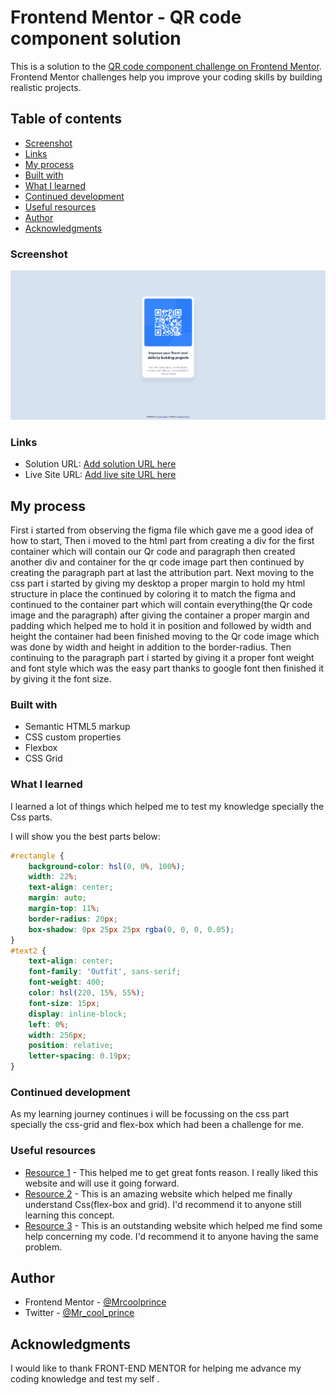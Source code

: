 # Frontend Mentor - QR code component solution

This is a solution to the [QR code component challenge on Frontend Mentor](https://www.frontendmentor.io/challenges/qr-code-component-iux_sIO_H). Frontend Mentor challenges help you improve your coding skills by building realistic projects. 

## Table of contents

  - [Screenshot](#screenshot)
  - [Links](#links)
  - [My process](#my-process)
  - [Built with](#built-with)
  - [What I learned](#what-i-learned)
  - [Continued development](#continued-development)
  - [Useful resources](#useful-resources)
- [Author](#author)
- [Acknowledgments](#acknowledgments)

### Screenshot

![](./screenshot.png)

### Links

- Solution URL: [Add solution URL here](https://your-solution-url.com)
- Live Site URL: [Add live site URL here](https://mrcoolprince.github.io/Qr-code-components/)

## My process
 First i started from observing the figma file which gave me a good idea of how to start, Then i moved to the html part from creating a div for the first container which will contain our Qr code and paragraph then created another div and container for the qr code image part then continued by creating the paragraph part at last the attribution part. Next moving to the css part i started by giving my desktop a proper margin to hold my html structure in place the continued by coloring it to match the figma and continued to the container part which will contain everything(the Qr code image and the paragraph) after giving the container a proper margin and padding which helped me to hold it in position and followed by width and height the container had been finished moving to the Qr code image which was done by width and height in addition to the border-radius. Then continuing to the paragraph part i started by giving it a proper font weight and font style which was the easy part thanks to google font then finished it by giving it the font size.
### Built with

- Semantic HTML5 markup
- CSS custom properties
- Flexbox
- CSS Grid

### What I learned

I learned a lot of things which helped me to test my knowledge specially the Css parts.

I will show you the best parts below:

```css
#rectangle {    
    background-color: hsl(0, 0%, 100%);
    width: 22%;
    text-align: center;
    margin: auto;
    margin-top: 11%;
    border-radius: 20px;
    box-shadow: 0px 25px 25px rgba(0, 0, 0, 0.05);
}
#text2 {
    text-align: center;
    font-family: 'Outfit', sans-serif;
    font-weight: 400;
    color: hsl(220, 15%, 55%);
    font-size: 15px;
    display: inline-block;
    left: 0%;
    width: 256px;
    position: relative;
    letter-spacing: 0.19px;
}
```

### Continued development

As my learning journey continues i will be focussing on the css part specially the css-grid and flex-box which had been a challenge for me.

### Useful resources

- [Resource 1](https://fonts.google.com/m) - This helped me to get great fonts reason. I really liked this website and will use it going forward.
- [Resource 2](https://www.w3schools.com/) - This is an amazing website which helped me finally understand Css(flex-box and grid). I'd recommend it to anyone still learning this concept.
- [Resource 3](https://stackoverflow.com/) - This is an outstanding website which helped me find some help concerning my code. I'd recommend it to anyone having the same problem.


## Author
- Frontend Mentor - [@Mrcoolprince](https://www.frontendmentor.io/profile/Mrcoolprince)
- Twitter - [@Mr_cool_prince](https://www.twitter.com/Mr_cool_prince)

## Acknowledgments
 I would like to thank FRONT-END MENTOR for helping me advance my coding knowledge and test my self .
